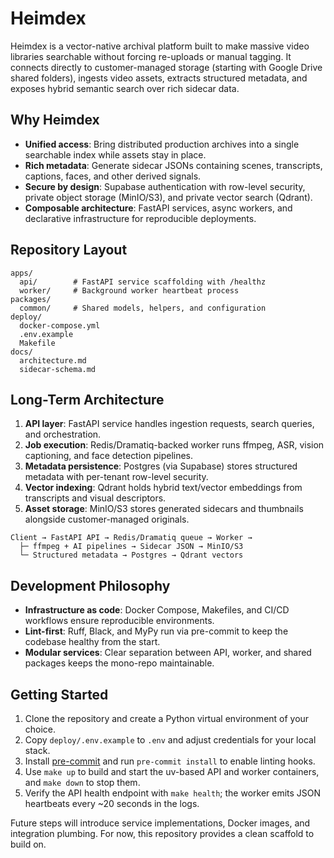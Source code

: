 # Heimdex

Heimdex is a vector-native archival platform built to make massive video libraries searchable without forcing re-uploads or manual tagging. It connects directly to customer-managed storage (starting with Google Drive shared folders), ingests video assets, extracts structured metadata, and exposes hybrid semantic search over rich sidecar data.

## Why Heimdex
- **Unified access**: Bring distributed production archives into a single searchable index while assets stay in place.
- **Rich metadata**: Generate sidecar JSONs containing scenes, transcripts, captions, faces, and other derived signals.
- **Secure by design**: Supabase authentication with row-level security, private object storage (MinIO/S3), and private vector search (Qdrant).
- **Composable architecture**: FastAPI services, async workers, and declarative infrastructure for reproducible deployments.

## Repository Layout
```
apps/
  api/        # FastAPI service scaffolding with /healthz
  worker/     # Background worker heartbeat process
packages/
  common/     # Shared models, helpers, and configuration
deploy/
  docker-compose.yml
  .env.example
  Makefile
docs/
  architecture.md
  sidecar-schema.md
```

## Long-Term Architecture
1. **API layer**: FastAPI service handles ingestion requests, search queries, and orchestration.
2. **Job execution**: Redis/Dramatiq-backed worker runs ffmpeg, ASR, vision captioning, and face detection pipelines.
3. **Metadata persistence**: Postgres (via Supabase) stores structured metadata with per-tenant row-level security.
4. **Vector indexing**: Qdrant holds hybrid text/vector embeddings from transcripts and visual descriptors.
5. **Asset storage**: MinIO/S3 stores generated sidecars and thumbnails alongside customer-managed originals.

```
Client → FastAPI API → Redis/Dramatiq queue → Worker →
  ├─ ffmpeg + AI pipelines → Sidecar JSON → MinIO/S3
  └─ Structured metadata → Postgres → Qdrant vectors
```

## Development Philosophy
- **Infrastructure as code**: Docker Compose, Makefiles, and CI/CD workflows ensure reproducible environments.
- **Lint-first**: Ruff, Black, and MyPy run via pre-commit to keep the codebase healthy from the start.
- **Modular services**: Clear separation between API, worker, and shared packages keeps the mono-repo maintainable.

## Getting Started
1. Clone the repository and create a Python virtual environment of your choice.
2. Copy `deploy/.env.example` to `.env` and adjust credentials for your local stack.
3. Install [pre-commit](https://pre-commit.com) and run `pre-commit install` to enable linting hooks.
4. Use `make up` to build and start the uv-based API and worker containers, and `make down` to stop them.
5. Verify the API health endpoint with `make health`; the worker emits JSON heartbeats every ~20 seconds in the logs.

Future steps will introduce service implementations, Docker images, and integration plumbing. For now, this repository provides a clean scaffold to build on.
